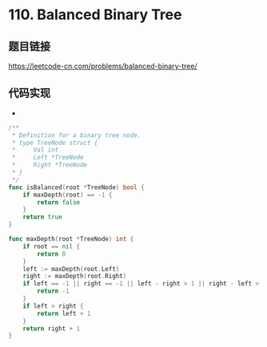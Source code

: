 # 110. Balanced Binary Tree

## 题目链接

https://leetcode-cn.com/problems/balanced-binary-tree/

## 代码实现
- 
```go
/**
 * Definition for a binary tree node.
 * type TreeNode struct {
 *     Val int
 *     Left *TreeNode
 *     Right *TreeNode
 * }
 */
func isBalanced(root *TreeNode) bool {
    if maxDepth(root) == -1 {
        return false
    }
    return true
}

func maxDepth(root *TreeNode) int {
    if root == nil {
        return 0
    }
    left := maxDepth(root.Left)
    right := maxDepth(root.Right)
    if left == -1 || right == -1 || left - right > 1 || right - left > 1 {
        return -1
    }
    if left > right {
        return left + 1
    }
    return right + 1
}
```